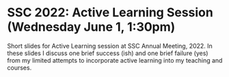 # SSC 2022: Active Learning Session (Wednesday June 1, 1:30pm)

Short slides for Active Learning session at SSC Annual Meeting, 2022.
In these slides I discuss one brief success (ish) and one brief failure 
(yes) from my limited attempts to incorporate active learning into
my teaching and courses.
